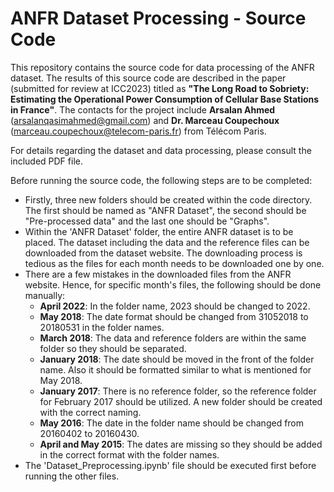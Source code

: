 # ANFR Dataset Processing - Source Code
This repository contains the source code for data processing of the ANFR dataset. The results of this source code are described in the paper (submitted for review at ICC2023) titled as **"The Long Road to Sobriety: Estimating the Operational Power Consumption of Cellular Base Stations in France"**. The contacts for the project include **Arsalan Ahmed** (<arsalanqasimahmed@gmail.com>) and **Dr. Marceau Coupechoux** (<marceau.coupechoux@telecom-paris.fr>) from Télécom Paris.


For details regarding the dataset and data processing, please consult the included PDF file.


Before running the source code, the following steps are to be completed:

* Firstly, three new folders should be created within the code directory. The first should be named as "ANFR Dataset", the second should be "Pre-processed data" and the last one should be "Graphs".
* Within the 'ANFR Dataset' folder, the entire ANFR dataset is to be placed. The dataset including the data and the reference files can be downloaded from the dataset website. The downloading process is tedious as the files for each month needs to be downloaded one by one.
* There are a few mistakes in the downloaded files from the ANFR website. Hence, for specific month's files, the following should be done manually:
    * **April 2022**: In the folder name, 2023 should be changed to 2022.
    * **May 2018**: The date format should be changed from 31052018 to 20180531 in the folder names.
    * **March 2018**: The data and reference folders are within the same folder so they should be separated.
    * **January 2018**: The date should be moved in the front of the folder name. Also it should be formatted similar to what is mentioned for May 2018.
    * **January 2017**: There is no reference folder, so the reference folder for February 2017 should be utilized. A new folder should be created with the correct naming.
    * **May 2016**: The date in the folder name should be changed from 20160402 to 20160430.
    * **April and May 2015**: The dates are missing so they should be added in the correct format with the folder names.
* The 'Dataset_Preprocessing.ipynb' file should be executed first before running the other files.